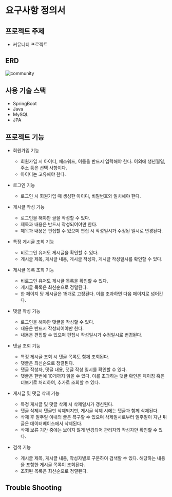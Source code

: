 # 요구사항 정의서

## 프로젝트 주제
- 커뮤니티 프로젝트

## ERD
![community](https://github.com/Eunjeong21/community-project/assets/126832443/2eb07710-290c-47c3-ac74-7170cc8a2ae8)



## 사용 기술 스택
- SpringBoot
- Java
- MySQL
- JPA

## 프로젝트 기능
- 회원가입 기능
    - 회원가입 시 아이디, 패스워드, 이름을 반드시 입력해야 한다. 이외에 생년월일, 주소 등은 선택 사항이다.
    - 아이디는 고유해야 한다.

- 로그인 기능
    - 로그인 시 회원가입 때 생성한 아이디, 비밀번호와 일치해야 한다.

- 게시글 작성 기능
    - 로그인을 해야만 글을 작성할 수 있다.
    - 제목과 내용은 반드시 작성되어야만 한다.
    - 제목과 내용은 편집할 수 있으며 편집 시 작성일시가 수정된 일시로 변경된다.

- 특정 게시글 조회 기능
    - 비로그인 유저도 게시글을 확인할 수 있다.
    - 게시글 제목, 게시글 내용, 게시글 작성자, 게시글 작성일시를 확인할 수 있다.

- 게시글 목록 조회 기능
    - 비로그인 유저도 게시글 목록을 확인할 수 있다.
    - 게시글 목록은 최신순으로 정렬된다.
    - 한 페이지 당 게시글은 15개로 고정된다. 이를 초과하면 다음 페이지로 넘어간다.

- 댓글 작성 기능
    - 로그인을 해야만 댓글을 작성할 수 있다.
    - 내용은 반드시 작성되어야만 한다.
    - 내용은 편집할 수 있으며 편집시 작성일시가 수정일시로 변경된다.

- 댓글 조회 기능
    - 특정 게시글 조회 시 댓글 목록도 함께 조회된다.
    - 댓글은 최신순으로 정렬된다.
    - 댓글 작성자, 댓글 내용, 댓글 작성 일시를 확인할 수 있다.
    - 댓글은 한번에 10개까지 읽을 수 있다. 이를 초과하는 댓글 확인은 페이징 혹은 더보기로 처리하여, 추가로 조회할 수 있다.

- 게시글 및 댓글 삭제 기능
    - 특정 게시글 및 댓글 삭제 시 삭제일시가 갱신된다.
    - 댓글 삭제시 댓글만 삭제되지만, 게시글 삭제 시에는 댓글과 함께 삭제된다.
    - 삭제 후 일주일 이내의 글은 복구할 수 있으며 삭제일시로부터 일주일이 지난 뒤 글은 데이터베이스에서 삭제된다.
    - 삭제 보류 기간 중에는 보이지 않게 변경되어 관리자와 작성자만 확인할 수 있다.

- 검색 기능
    - 게시글 제목, 게시글 내용, 작성자별로 구분하여 검색할 수 있다. 해당하는 내용을 포함한 게시글 목록이 조회된다.
    - 조회된 목록은 최신순으로 정렬된다.


## Trouble Shooting


